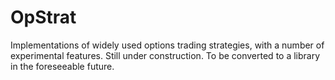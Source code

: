 # OpStrat
Implementations of  widely used options trading strategies, with a number of experimental features. Still under construction. To be converted to a library in the foreseeable future.
